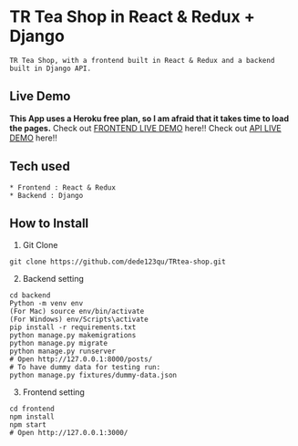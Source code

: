 # TR Tea Shop in React & Redux + Django
```
TR Tea Shop, with a frontend built in React & Redux and a backend built in Django API.
```
## Live Demo
**This App uses a Heroku free plan, so I am afraid that it takes time to load the pages.**
Check out [FRONTEND LIVE DEMO](https://frontend-teashop1.herokuapp.com/) here!!
Check out [API LIVE DEMO](https://backend-teashop1.herokuapp.com/) here!!
## Tech used
```
* Frontend : React & Redux
* Backend : Django
```
## How to Install
1. Git Clone
```
git clone https://github.com/dede123qu/TRtea-shop.git
```
2. Backend setting
```
cd backend
Python -m venv env
(For Mac) source env/bin/activate
(For Windows) env/Scripts\activate
pip install -r requirements.txt
python manage.py makemigrations
python manage.py migrate
python manage.py runserver
# Open http://127.0.0.1:8000/posts/
# To have dummy data for testing run:
python manage.py fixtures/dummy-data.json
```
3. Frontend setting
```
cd frontend
npm install
npm start
# Open http://127.0.0.1:3000/
```
